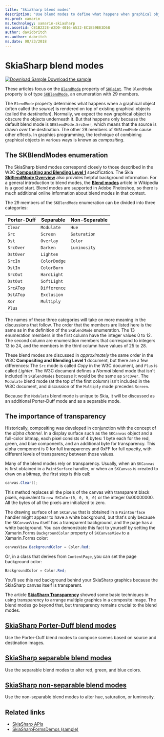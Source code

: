 ```yaml
---
title: "SkiaSharp blend modes"
description: "Use blend modes to define what happens when graphical objects are stacked on one another."
ms.prod: xamarin
ms.technology: xamarin-skiasharp
ms.assetid: CE1B222E-A2D0-4016-A532-EC1E59EE3D6B
author: davidbritch
ms.author: dabritch
ms.date: 08/23/2018
---
```


# SkiaSharp blend modes

[![Download Sample](~/media/shared/download.png) Download the sample](https://docs.microsoft.com/samples/xamarin/xamarin-forms-samples/skiasharpforms-demos)

These articles focus on the [`BlendMode`](xref:SkiaSharp.SKPaint.BlendMode) property of [`SKPaint`](xref:SkiaSharp.SKPaint). The `BlendMode` property is of type [`SKBlendMode`](xref:SkiaSharp.SKBlendMode), an enumeration with 29 members.

The `BlendMode` property determines what happens when a graphical object (often called the _source_) is rendered on top of existing graphical objects (called the _destination_). Normally, we expect the new graphical object to obscure the objects underneath it. But that happens only because the default blend mode is `SKBlendMode.SrcOver`, which means that the source is drawn _over_ the destination. The other 28 members of `SKBlendMode` cause other effects. In graphics programming, the technique of combining graphical objects in various ways is known as _compositing_.

## The SKBlendModes enumeration

The SkiaSharp blend modes correspond closely to those described in the W3C [**Compositing and Blending Level 1**](https://www.w3.org/TR/compositing-1/) specification. The Skia [**SkBlendMode Overview**](https://skia.org/user/api/SkBlendMode_Overview) also provides helpful background information. For a general introduction to blend modes, the [**Blend modes**](https://en.wikipedia.org/wiki/Blend_modes) article in Wikipedia is a good start. Blend modes are supported in Adobe Photoshop, so there is much additional online information about blend modes in that context.

The 29 members of the `SKBlendMode` enumeration can be divided into three categories:

| Porter-Duff | Separable    | Non-Separable |
| ----------- | ------------ | ------------- |
| `Clear`     | `Modulate`   | `Hue`         |
| `Src`       | `Screen`     | `Saturation`  |
| `Dst`       | `Overlay`    | `Color`       |
| `SrcOver`   | `Darken`     | `Luminosity`  |
| `DstOver`   | `Lighten`    |               |
| `SrcIn`     | `ColorDodge` |               |
| `DstIn`     | `ColorBurn`  |               |
| `SrcOut`    | `HardLight`  |               |
| `DstOut`    | `SoftLight`  |               |
| `SrcATop`   | `Difference` |               |
| `DstATop`   | `Exclusion`  |               |
| `Xor`       | `Multiply`   |               |
| `Plus`      |              |               |

The names of these three categories will take on more meaning in the discussions that follow. The order that the members are listed here is the same as in the definition of the `SKBlendMode` enumeration. The 13 enumeration members in the first column have the integer values 0 to 12. The second column are enumeration members that correspond to integers 13 to 24, and the members in the third column have values of 25 to 28.

These blend modes are discussed in _approximately_ the same order in the W3C **Compositing and Blending Level 1** document, but there are a few differences: The `Src` mode is called _Copy_ in the W3C document, and `Plus` is called _Lighter_. The W3C document defines a _Normal_ blend mode that isn't included in `SKBlendModes` because it would be the same as `SrcOver`. The `Modulate` blend mode (at the top of the first column) isn't included in the W3C document, and discussion of the `Multiply` mode precedes `Screen`.

Because the `Modulate` blend mode is unique to Skia, it will be discussed as an additional Porter-Duff mode and as a separable mode.

## The importance of transparency

Historically, compositing was developed in conjunction with the concept of the _alpha channel_. In a display surface such as the `SKCanvas` object and a full-color bitmap, each pixel consists of 4 bytes: 1 byte each for the red, green, and blue components, and an additional byte for transparency. This alpha component is 0 for full transparency and 0xFF for full opacity, with different levels of transparency between those values.

Many of the blend modes rely on transparency. Usually, when an `SKCanvas` is first obtained in a `PaintSurface` handler, or when an `SKCanvas` is created to draw on a bitmap, the first step is this call:

```csharp
canvas.Clear();
```

This method replaces all the pixels of the canvas with transparent black pixels, equivalent to `new SKColor(0, 0, 0, 0)` or the integer 0x00000000. All the bytes of all the pixels are initialized to zero.

The drawing surface of an `SKCanvas` that is obtained in a `PaintSurface` handler might appear to have a white background, but that's only because the `SKCanvasView` itself has a transparent background, and the page has a white background. You can demonstrate this fact to yourself by setting the Xamarin.Forms `BackgroundColor` property of `SKCanvasView` to a Xamarin.Forms color:

```csharp
canvasView.BackgroundColor = Color.Red;
```

Or, in a class that derives from `ContentPage`, you can set the page background color:

```csharp
BackgroundColor = Color.Red;
```

You'll see this red background behind your SkiaSharp graphics because the SkiaSharp canvas itself is transparent.

The article [**SkiaSharp Transparency**](../../basics/transparency.md) showed some basic techniques in using transparency to arrange multiple graphics in a composite image. The blend modes go beyond that, but transparency remains crucial to the blend modes.

## [SkiaSharp Porter-Duff blend modes](porter-duff.md)

Use the Porter-Duff blend modes to compose scenes based on source and destination images.

## [SkiaSharp separable blend modes](separable.md)

Use the separable blend modes to alter red, green, and blue colors.

## [SkiaSharp non-separable blend modes](non-separable.md)

Use the non-separable blend modes to alter hue, saturation, or luminosity.

## Related links

- [SkiaSharp APIs](https://docs.microsoft.com/dotnet/api/skiasharp)
- [SkiaSharpFormsDemos (sample)](https://docs.microsoft.com/samples/xamarin/xamarin-forms-samples/skiasharpforms-demos)
